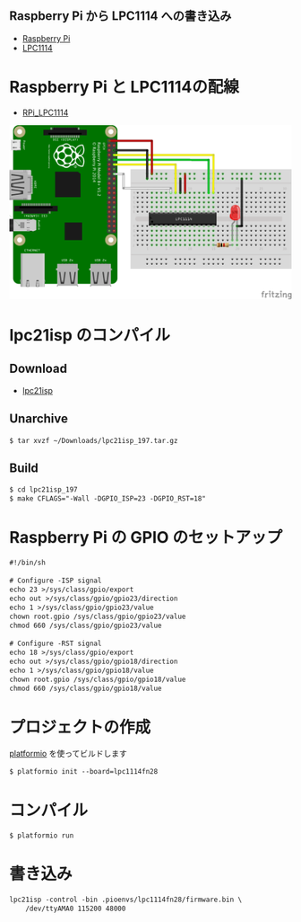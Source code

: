 Raspberry Pi から LPC1114 への書き込み
---

* [Raspberry Pi](https://www.raspberrypi.org/)
* [LPC1114](http://www.nxp.com/products/microcontrollers-and-processors/arm-processors/lpc-mcus/lpc1100-cortex-m0-plus-m0/scalable-entry-level-32-bit-microcontroller-mcu-based-on-arm-cortex-m0-plus-m0-cores:LPC1114FN28)

# Raspberry Pi と LPC1114の配線

* [RPi_LPC1114](RPi_LPC1114.fzz)

![RPi_LPC1114](RPi_LPC1114.png)

# lpc21isp のコンパイル

## Download

* [lpc21isp](https://sourceforge.net/projects/lpc21isp/)

## Unarchive

```
$ tar xvzf ~/Downloads/lpc21isp_197.tar.gz
```

## Build

```
$ cd lpc21isp_197
$ make CFLAGS="-Wall -DGPIO_ISP=23 -DGPIO_RST=18"
```

# Raspberry Pi の GPIO のセットアップ

```
#!/bin/sh

# Configure -ISP signal
echo 23 >/sys/class/gpio/export
echo out >/sys/class/gpio/gpio23/direction
echo 1 >/sys/class/gpio/gpio23/value
chown root.gpio /sys/class/gpio/gpio23/value
chmod 660 /sys/class/gpio/gpio23/value

# Configure -RST signal
echo 18 >/sys/class/gpio/export
echo out >/sys/class/gpio/gpio18/direction
echo 1 >/sys/class/gpio/gpio18/value
chown root.gpio /sys/class/gpio/gpio18/value
chmod 660 /sys/class/gpio/gpio18/value
```

# プロジェクトの作成

[platformio](http://platformio.org/) を使ってビルドします

```
$ platformio init --board=lpc1114fn28
```

# コンパイル

```
$ platformio run
```

# 書き込み

```
lpc21isp -control -bin .pioenvs/lpc1114fn28/firmware.bin \
    /dev/ttyAMA0 115200 48000
```
